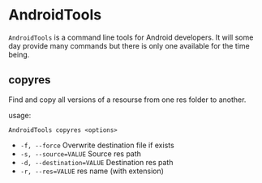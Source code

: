 AndroidTools
============

`AndroidTools` is a command line tools for Android developers. It will some day provide many commands but there is only one available for the time being.
    
copyres
-------
Find and copy all versions of a resourse from one res folder to another.

usage:
    
    AndroidTools copyres <options>

  - `-f, --force`                Overwrite destination file if exists
  - `-s, --source=VALUE`         Source res path
  - `-d, --destination=VALUE`    Destination res path
  - `-r, --res=VALUE`            res name (with extension)
